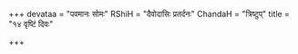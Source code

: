 +++
devataa = "पवमानः सोमः"
RShiH = "दैवोदासिः प्रतर्दनः"
ChandaH = "त्रिष्टुप्"
title = "१४ वृष्टिं दिवः"

+++
